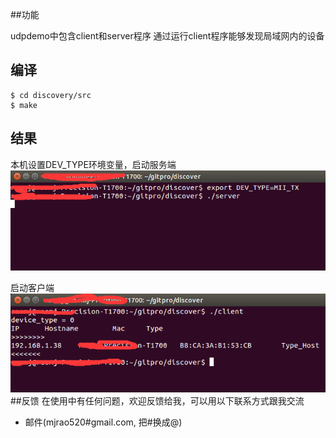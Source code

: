 ##功能

udpdemo中包含client和server程序
通过运行client程序能够发现局域网内的设备

## 编译
```
$ cd discovery/src
$ make

```

## 结果
本机设置DEV_TYPE环境变量，启动服务端
![服务端](./img/ret_s.png)

启动客户端
![客户端](./img/ret_c.png)
##反馈
在使用中有任何问题，欢迎反馈给我，可以用以下联系方式跟我交流

* 邮件(mjrao520#gmail.com, 把#换成@)
